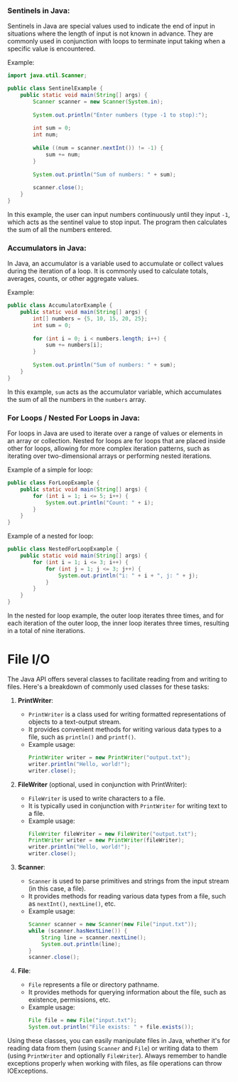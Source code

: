 ### Sentinels in Java:

Sentinels in Java are special values used to indicate the end of input in situations where the length of input is not known in advance. They are commonly used in conjunction with loops to terminate input taking when a specific value is encountered.

Example:

```java
import java.util.Scanner;

public class SentinelExample {
    public static void main(String[] args) {
        Scanner scanner = new Scanner(System.in);
        
        System.out.println("Enter numbers (type -1 to stop):");
        
        int sum = 0;
        int num;
        
        while ((num = scanner.nextInt()) != -1) {
            sum += num;
        }
        
        System.out.println("Sum of numbers: " + sum);
        
        scanner.close();
    }
}
```

In this example, the user can input numbers continuously until they input `-1`, which acts as the sentinel value to stop input. The program then calculates the sum of all the numbers entered.

### Accumulators in Java:

In Java, an accumulator is a variable used to accumulate or collect values during the iteration of a loop. It is commonly used to calculate totals, averages, counts, or other aggregate values.

Example:

```java
public class AccumulatorExample {
    public static void main(String[] args) {
        int[] numbers = {5, 10, 15, 20, 25};
        int sum = 0;
        
        for (int i = 0; i < numbers.length; i++) {
            sum += numbers[i];
        }
        
        System.out.println("Sum of numbers: " + sum);
    }
}
```

In this example, `sum` acts as the accumulator variable, which accumulates the sum of all the numbers in the `numbers` array.

### For Loops / Nested For Loops in Java:

For loops in Java are used to iterate over a range of values or elements in an array or collection. Nested for loops are for loops that are placed inside other for loops, allowing for more complex iteration patterns, such as iterating over two-dimensional arrays or performing nested iterations.

Example of a simple for loop:

```java
public class ForLoopExample {
    public static void main(String[] args) {
        for (int i = 1; i <= 5; i++) {
            System.out.println("Count: " + i);
        }
    }
}
```

Example of a nested for loop:

```java
public class NestedForLoopExample {
    public static void main(String[] args) {
        for (int i = 1; i <= 3; i++) {
            for (int j = 1; j <= 3; j++) {
                System.out.println("i: " + i + ", j: " + j);
            }
        }
    }
}
```

In the nested for loop example, the outer loop iterates three times, and for each iteration of the outer loop, the inner loop iterates three times, resulting in a total of nine iterations.

# File I/O
The Java API offers several classes to facilitate reading from and writing to files. Here's a breakdown of commonly used classes for these tasks:

1. **PrintWriter**:
   - `PrintWriter` is a class used for writing formatted representations of objects to a text-output stream.
   - It provides convenient methods for writing various data types to a file, such as `println()` and `printf()`.
   - Example usage:
     ```java
     PrintWriter writer = new PrintWriter("output.txt");
     writer.println("Hello, world!");
     writer.close();
     ```

2. **FileWriter** (optional, used in conjunction with PrintWriter):
   - `FileWriter` is used to write characters to a file.
   - It is typically used in conjunction with `PrintWriter` for writing text to a file.
   - Example usage:
     ```java
     FileWriter fileWriter = new FileWriter("output.txt");
     PrintWriter writer = new PrintWriter(fileWriter);
     writer.println("Hello, world!");
     writer.close();
     ```

3. **Scanner**:
   - `Scanner` is used to parse primitives and strings from the input stream (in this case, a file).
   - It provides methods for reading various data types from a file, such as `nextInt()`, `nextLine()`, etc.
   - Example usage:
     ```java
     Scanner scanner = new Scanner(new File("input.txt"));
     while (scanner.hasNextLine()) {
         String line = scanner.nextLine();
         System.out.println(line);
     }
     scanner.close();
     ```

4. **File**:
   - `File` represents a file or directory pathname.
   - It provides methods for querying information about the file, such as existence, permissions, etc.
   - Example usage:
     ```java
     File file = new File("input.txt");
     System.out.println("File exists: " + file.exists());
     ```

Using these classes, you can easily manipulate files in Java, whether it's for reading data from them (using `Scanner` and `File`) or writing data to them (using `PrintWriter` and optionally `FileWriter`). Always remember to handle exceptions properly when working with files, as file operations can throw IOExceptions.